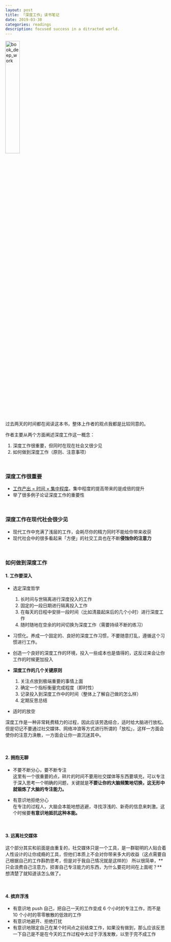 ```yaml
---
layout: post
title: 「深度工作」读书笔记
date: 2019-03-30
categories: readings
description: focused success in a ditracted world.
---
```



<!--START figure-->
<div class="figure">
  <a href="https://ws4.sinaimg.cn/large/006tKfTcly1g1m4ipuagyj30di0j649d.jpg" data-lightbox="book_deep_work">
    <img src="https://ws4.sinaimg.cn/large/006tKfTcly1g1m4ipuagyj30di0j649d.jpg" width="30%" alt="book_deep_work" referrerPolicy="no-referrer"/>
  </a>
</div>
<!--END figure-->

过去两天的时间都在阅读这本书，整体上作者的观点我都是比较同意的。

作者主要从两个方面阐述深度工作这一概念：
1. 深度工作很重要，但同时在现在社会又很少见
2. 如何做到深度工作（原则、注意事项）

<br>

### 深度工作很重要

- <u>工作产出 = 时间 × 集中程度</u>。集中程度的提高带来的是成倍的提升
- 举了很多例子论证深度工作的重要性

<br>

### 深度工作在现代社会很少见

- 现代工作中充满了浅层的工作，会耗尽你的精力同时不能给你带来收获
- 现代社会中的很多看起来「方便」的社交工具也在不断**侵蚀你的注意力**

<br>

### 如何做到深度工作

#### 1. 工作要深入

- 选定深度哲学
  1. 长时间与世隔离进行深度投入的工作
  2. 固定的一段日期进行隔离投入工作
  3. 在每天的日程中安排一段时间（比如清晨起床后的几个小时）进行深度工作
  4. 随时随地在空余的时间切换为深度工作（需要持续不断的练习）

- 习惯化。养成一个固定的、良好的深度工作习惯，不要随意打乱，遵循这个习惯进行工作。

- 创造一个良好的深度工作的环境，投入一些成本也是值得的，这反过来会让你工作的时候更加投入

- **深度工作的几个关键原则**
  1. 关注点放到极端重要的事情上面
  2. 确定一个指标衡量完成程度（即时性）
  3. 记录投入到深度工作中的时间（整体上了解自己做的怎么样）
  4. 定期反思总结

- 适时的放空

深度工作是一种非常耗费精力的过程，因此应该劳逸结合，适时给大脑进行放松。但是切记不要通过社交媒体、网络冲浪等方式进行所谓的「放松」，这样一方面会使你的注意力涣散，一方面会让你一直沉迷其中。

<br>

#### 2. 拥抱无聊

- 不要不断分心，要不断专注  
  这里有一个很重要的点，碎片的时间不要用社交媒体等东西要填充，可以专注于深入思考一个明确的问题，关键就是**不要让你的大脑频繁地切换，这无形中就锻炼了大脑的专注能力。**

- 有意识地拒绝分心  
  在专注的过程人，大脑会本能地想逃避，寻找浮浅的、新奇的信息来刺激。这个时候要**有意识地抵抗这种本能。**

<br>

#### 3. 远离社交媒体

这个部分其实和前面是由重复的，社交媒体只是一个工具，是一群聪明的人贴合着人性设计的让你成瘾的工具，但他们本质上不会对你带来多大的收益（这点需要自己根据自己的工作斟酌思考，但是对于我自己情况就是这样的）
所以很简单，**只会浪费自己注意力，损害自己专注能力的东西，为什么要花时间在上面呢？**想清楚了就知道该怎么做了。

<br>

#### 4. 摈弃浮浅

- 有意识地 push 自己，把自己一天的工作变成 6 个小时的专注工作，而不是 10 个小时的零零散散的低效的工作
- 有意识地避开、拒绝打扰
- 有意识地限定自己在某个时间点之前结束工作，如果没有做到，那么应该反思一下自己是不是在今天的工作过程中太过于浮浅发散，以至于完不成工作


<br><br>

